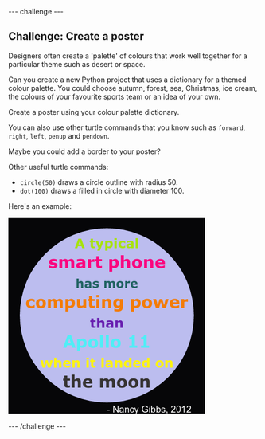 --- challenge ---
## Challenge: Create a poster

Designers often create a 'palette' of colours that work well together for a particular theme such as desert or space. 

Can you create a new Python project that uses a dictionary for a themed colour palette. You could choose autumn, forest, sea, Christmas, ice cream, the colours of your favourite sports team or an idea of your own. 

Create a poster using your colour palette dictionary.

You can also use other turtle commands that you know such as `forward`, `right`, `left`, `penup` and `pendown`. 

Maybe you could add a border to your poster?

Other useful turtle commands:

+ `circle(50)` draws a circle outline with radius 50.
+ `dot(100)` draws a filled in circle with diameter 100. 
  
Here's an example:

![screenshot](images/colourful-finished.png)






--- /challenge ---